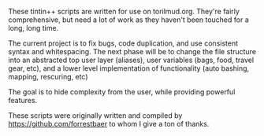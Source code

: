 These tintin++ scripts are written for use on torilmud.org.  They're fairly comprehensive, but need a lot of work as they haven't been touched for a long, long time.

The current project is to fix bugs, code duplication, and use consistent syntax and whitespacing.  The next phase will be to change the file structure into an abstracted top user layer (aliases),  user variables (bags, food, travel gear, etc), and a lower level implementation of functionality (auto bashing, mapping, rescuring, etc)

The goal is to hide complexity from the user, while providing powerful features.

These scripts were originally written and compiled by https://github.com/forrestbaer to whom I give a ton of thanks.

